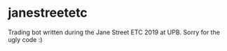 # janestreetetc
Trading bot written during the Jane Street ETC 2019 at UPB. Sorry for the ugly code :)
